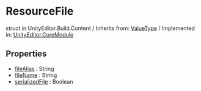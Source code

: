 # ResourceFile
struct in UnityEditor.Build.Content
 / Inherits from: <a href="https://docs.unity3d.com/6000.0/Documentation/ScriptReference/ValueType.html">ValueType</a> / Implemented in: <a href="https://docs.unity3d.com/6000.0/Documentation/ScriptReference/UnityEditor.CoreModule.html">UnityEditor.CoreModule</a>
## Properties
- <a href="https://docs.unity3d.com/6000.0/Documentation/ScriptReference/ResourceFile-fileAlias.html">fileAlias</a> : String
- <a href="https://docs.unity3d.com/6000.0/Documentation/ScriptReference/ResourceFile-fileName.html">fileName</a> : String
- <a href="https://docs.unity3d.com/6000.0/Documentation/ScriptReference/ResourceFile-serializedFile.html">serializedFile</a> : Boolean
